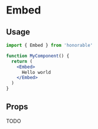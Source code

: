 # Embed

## Usage

```jsx
import { Embed } from 'honorable'

function MyComponent() {
  return (
    <Embed>
      Hello world
    </Embed>
  )
}
```

## Props

TODO

